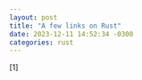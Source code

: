 ```yaml
---
layout: post
title: "A few links on Rust"
date: 2023-12-11 14:52:34 -0300
categories: rust
---
```


\[1] []()

